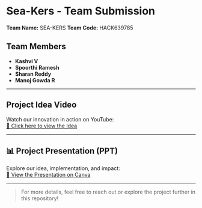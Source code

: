 # Sea-Kers - Team Submission

**Team Name:** SEA-KERS 
**Team Code:** HACK639785

##  Team Members
- **Kashvi V**  
- **Spoorthi Ramesh**  
- **Sharan Reddy**  
- **Manoj Gowda R**

---

## Project Idea Video
Watch our innovation in action on YouTube:  
[🔗 Click here to view the Idea](https://youtube.com/shorts/w6gotwqT9k4?si=QxFbHOS-4SYUGibg)

---

## 📊 Project Presentation (PPT)
Explore our idea, implementation, and impact:  
[🔗 View the Presentation on Canva](https://www.canva.com/design/DAGqinMpTb0/UKUjE0XlQTaWsIsHqLqBcA/edit?utm_content=DAGqinMpTb0&utm_campaign=designshare&utm_medium=link2&utm_source=sharebutton)

---

> For more details, feel free to reach out or explore the project further in this repository!

